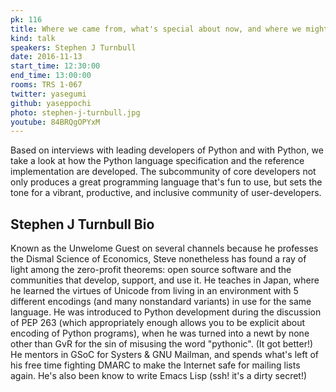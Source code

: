 ```yaml
---
pk: 116
title: Where we came from, what's special about now, and where we might go
kind: talk
speakers: Stephen J Turnbull
date: 2016-11-13
start_time: 12:30:00
end_time: 13:00:00
rooms: TRS 1-067
twitter: yasegumi
github: yaseppochi
photo: stephen-j-turnbull.jpg
youtube: 84BRQgOPYxM
---
```


Based on interviews with leading developers of Python and with Python, we take a look at how the Python language specification and the reference implementation are developed.   The subcommunity of core developers not only produces a great programming language that's fun to use, but sets the tone for a vibrant, productive, and inclusive community of user-developers.

## Stephen J Turnbull Bio

Known as the Unwelome Guest on several channels because he professes the Dismal Science of Economics, Steve nonetheless has found a ray of light among the zero-profit theorems: open source software and the communities that develop, support, and use it.  He teaches in Japan, where he learned the virtues of Unicode from living in an environment with 5 different encodings (and many nonstandard variants) in use for the same language.  He was introduced to Python development during the discussion of PEP 263 (which appropriately enough allows you to be explicit about encoding of Python programs), when he was turned into a newt by none other than GvR for the sin of misusing the word "pythonic".  (It got better!)  He mentors in GSoC for Systers & GNU Mailman, and spends what's left of his free time fighting DMARC to make the Internet safe for mailing lists again.  He's also been know to write Emacs Lisp (ssh! it's a dirty secret!)